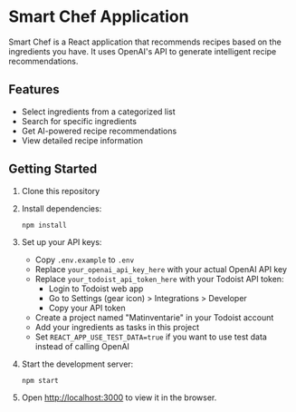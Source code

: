 # Smart Chef Application

Smart Chef is a React application that recommends recipes based on the ingredients you have. It uses OpenAI's API to generate intelligent recipe recommendations.

## Features

- Select ingredients from a categorized list
- Search for specific ingredients
- Get AI-powered recipe recommendations
- View detailed recipe information

## Getting Started

1. Clone this repository
2. Install dependencies:
   ```
   npm install
   ```
3. Set up your API keys:

   - Copy `.env.example` to `.env`
   - Replace `your_openai_api_key_here` with your actual OpenAI API key
   - Replace `your_todoist_api_token_here` with your Todoist API token:
     - Login to Todoist web app
     - Go to Settings (gear icon) > Integrations > Developer
     - Copy your API token
   - Create a project named "Matinventarie" in your Todoist account
   - Add your ingredients as tasks in this project
   - Set `REACT_APP_USE_TEST_DATA=true` if you want to use test data instead of calling OpenAI

4. Start the development server:
   ```
   npm start
   ```
5. Open [http://localhost:3000](http://localhost:3000) to view it in the browser.
